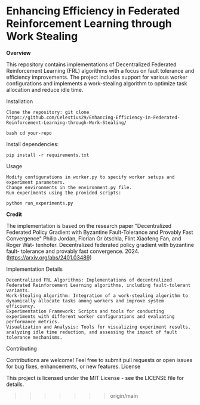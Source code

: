 
# **Enhancing Efficiency in Federated Reinforcement Learning through Work Stealing**

__Overview__

This repository contains implementations of Decentralized Federated Reinforcement Learning (FRL) algorithms with a focus on fault tolerance and efficiency improvements. The project includes support for various worker configurations and implements a work-stealing algorithm to optimize task allocation and reduce idle time.

Installation

    Clone the repository: git clone https://github.com/Celestius29/Enhancing-Efficiency-in-Federated-Reinforcement-Learning-through-Work-Stealing/

    bash cd your-repo



Install dependencies:

    pip install -r requirements.txt

Usage

    Modify configurations in worker.py to specify worker setups and experiment parameters.
    Change environments in the environment.py file.
    Run experiments using the provided scripts:

    python run_experiments.py

__Credit__

The implementation is based on the research paper "Decentralized Federated Policy Gradient with Byzantine
Fault-Tolerance and Provably Fast Convergence"
Philip Jordan, Florian Gr ̈otschla, Flint Xiaofeng Fan, and Roger Wat-
tenhofer. Decentralized federated policy gradient with byzantine fault-
tolerance and provably fast convergence. 2024.(https://arxiv.org/abs/2401.03489)


Implementation Details

    Decentralized FRL Algorithms: Implementations of decentralized Federated Reinforcement Learning algorithms, including fault-tolerant variants.
    Work-Stealing Algorithm: Integration of a work-stealing algorithm to dynamically allocate tasks among workers and improve system efficiency.
    Experimentation Framework: Scripts and tools for conducting experiments with different worker configurations and evaluating performance metrics.
    Visualization and Analysis: Tools for visualizing experiment results, analyzing idle time reduction, and assessing the impact of fault tolerance mechanisms.

Contributing

Contributions are welcome! Feel free to submit pull requests or open issues for bug fixes, enhancements, or new features.
License

This project is licensed under the MIT License - see the LICENSE file for details.
>>>>>>> origin/main
